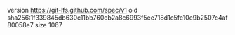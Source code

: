 version https://git-lfs.github.com/spec/v1
oid sha256:1f339845db630c11bb760eb2a8c6993f5ee718d1c5fe10e9b2507c4af80058e7
size 1067
